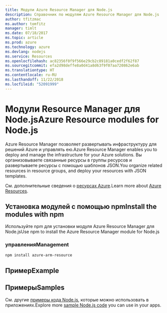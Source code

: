 ```yaml
---
title: Модули Azure Resource Manager для Node.js
description: Справочник по модулям Azure Resource Manager для Node.js
author: tfitzmac
ms.author: tomfitz
manager: timlt
ms.date: 07/18/2017
ms.topic: article
ms.prod: azure
ms.technology: azure
ms.devlang: nodejs
ms.service: Resources
ms.openlocfilehash: ac82356f0f9f566e29cb2c89181a0cedf2f62f87
ms.sourcegitcommit: efa2d98deffe8a0d41a8d63f9f07aa720862e6ab
ms.translationtype: HT
ms.contentlocale: ru-RU
ms.lasthandoff: 11/22/2018
ms.locfileid: "52091999"
---
```

# <a name="azure-resource-modules-for-nodejs"></a><span data-ttu-id="27d69-103">Модули Resource Manager для Node.js</span><span class="sxs-lookup"><span data-stu-id="27d69-103">Azure Resource modules for Node.js</span></span>

<span data-ttu-id="27d69-104">Azure Resource Manager позволяет развертывать инфраструктуру для решений Azure и управлять ею.</span><span class="sxs-lookup"><span data-stu-id="27d69-104">Azure Resource Manager enables you to deploy and manage the infrastructure for your Azure solutions.</span></span> <span data-ttu-id="27d69-105">Вы организовываете связанные ресурсы в группы ресурсов и развертываете ресурсы с помощью шаблонов JSON.</span><span class="sxs-lookup"><span data-stu-id="27d69-105">You organize related resources in resource groups, and deploy your resources with JSON templates.</span></span>

<span data-ttu-id="27d69-106">См. дополнительные сведения о [ресурсах Azure](https://docs.microsoft.com/azure/azure-resource-manager/).</span><span class="sxs-lookup"><span data-stu-id="27d69-106">Learn more about [Azure Resources](https://docs.microsoft.com/azure/azure-resource-manager/).</span></span>

## <a name="install-the-modules-with-npm"></a><span data-ttu-id="27d69-107">Установка модулей с помощью npm</span><span class="sxs-lookup"><span data-stu-id="27d69-107">Install the modules with npm</span></span>

<span data-ttu-id="27d69-108">Используйте npm для установки модуля Azure Resource Manager для Node.js</span><span class="sxs-lookup"><span data-stu-id="27d69-108">Use npm to install the Azure Resource Manager module for Node.js</span></span>

### <a name="management"></a><span data-ttu-id="27d69-109">управления</span><span class="sxs-lookup"><span data-stu-id="27d69-109">Management</span></span>

```bash
npm install azure-arm-resource
```

## <a name="example"></a><span data-ttu-id="27d69-110">Пример</span><span class="sxs-lookup"><span data-stu-id="27d69-110">Example</span></span>

## <a name="samples"></a><span data-ttu-id="27d69-111">Примеры</span><span class="sxs-lookup"><span data-stu-id="27d69-111">Samples</span></span>

<span data-ttu-id="27d69-112">См. другие [примеры кода Node.js](https://azure.microsoft.com/resources/samples/?platform=nodejs), которые можно использовать в приложениях.</span><span class="sxs-lookup"><span data-stu-id="27d69-112">Explore more [sample Node.js code](https://azure.microsoft.com/resources/samples/?platform=nodejs) you can use in your apps.</span></span>